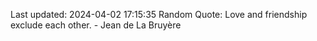 Last updated: 2024-04-02 17:15:35
Random Quote: Love and friendship exclude each other. - Jean de La Bruyère